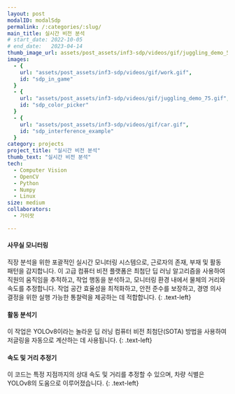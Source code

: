 ```yaml
---
layout: post
modalID: modalSdp
permalink: /:categories/:slug/
main_title: 실시간 비전 분석
# start_date: 2022-10-05
# end_date:   2023-04-14
thumb_image_url: assets/post_assets/inf3-sdp/videos/gif/juggling_demo_50.gif
images:
  - {
    url: "assets/post_assets/inf3-sdp/videos/gif/work.gif",
    id: "sdp_in_game"
  }
  - {
    url: "assets/post_assets/inf3-sdp/videos/gif/juggling_demo_75.gif",
    id: "sdp_color_picker"
  }
  - {
    url: "assets/post_assets/inf3-sdp/videos/gif/car.gif",
    id: "sdp_interference_example"
  }
category: projects
project_title: "실시간 비전 분석"
thumb_text: "실시간 비전 분석"
tech:
  - Computer Vision
  - OpenCV
  - Python
  - Numpy
  - Linux
size: medium
collaborators:
  - 가이랏

---
```


<div class="post-content-markdown">

#### 사무실 모니터링
직장 분석을 위한 포괄적인 실시간 모니터링 시스템으로, 근로자의 존재, 부재 및 활동 패턴을 감지합니다. 
이 고급 컴퓨터 비전 플랫폼은 최첨단 딥 러닝 알고리즘을 사용하여 직원의 움직임을 추적하고, 작업 행동을 분석하고, 
모니터링 환경 내에서 물체의 거리와 속도를 추정합니다. 작업 공간 효율성을 최적화하고, 안전 준수를 보장하고, 
경영 의사 결정을 위한 실행 가능한 통찰력을 제공하는 데 적합합니다.
{: .text-left}

#### 활동 분석기
이 작업은 YOLOv8이라는 놀라운 딥 러닝 컴퓨터 비전 최첨단(SOTA) 방법을 사용하여 저글링을 자동으로 계산하는 데 사용됩니다.
{: .text-left}

#### 속도 및 거리 추정기
이 코드는 특정 지점까지의 상대 속도 및 거리를 추정할 수 있으며, 차량 식별은 YOLOv8의 도움으로 이루어졌습니다.
{: .text-left}

</div>

